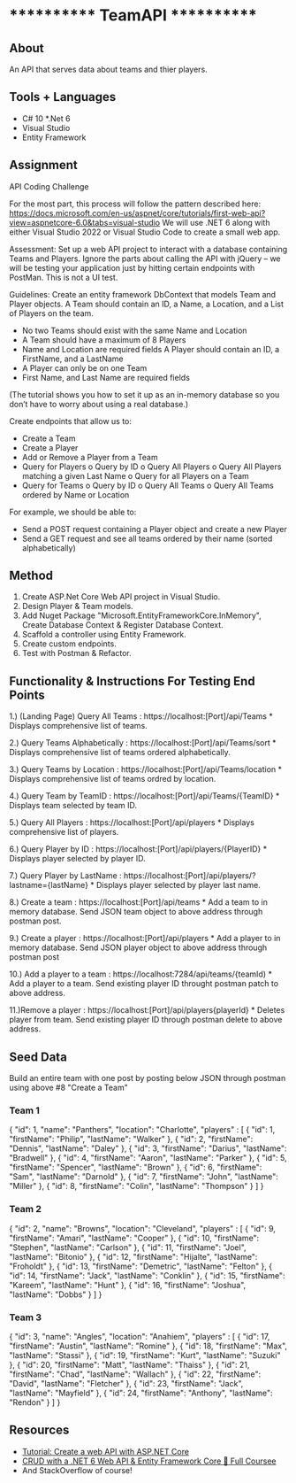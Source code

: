 # ********** TeamAPI **********

## About
An API that serves data about teams and thier players. 


## Tools + Languages
* C# 10
*.Net 6
* Visual Studio
* Entity Framework

## Assignment

API Coding Challenge

For the most part, this process will follow the pattern described here: 
https://docs.microsoft.com/en-us/aspnet/core/tutorials/first-web-api?view=aspnetcore-6.0&tabs=visual-studio
We will use .NET 6 along with either Visual Studio 2022 or Visual Studio Code to create a small web app.

Assessment:
Set up a web API project to interact with a database containing Teams and Players.
Ignore the parts about calling the API with jQuery – we will be testing your application just by hitting certain endpoints with PostMan. This is not a UI test.

Guidelines:
Create an entity framework DbContext that models Team and Player objects.
A Team should contain an ID, a Name, a Location, and a List of Players on the team.
-	No two Teams should exist with the same Name and Location
-	A Team should have a maximum of 8 Players
-	Name and Location are required fields
A Player should contain an ID, a FirstName, and a LastName
-	A Player can only be on one Team
-	First Name, and Last Name are required fields

(The tutorial shows you how to set it up as an in-memory database so you don’t have to worry about using a real database.)

Create endpoints that allow us to:
-	Create a Team
-	Create a Player
-	Add or Remove a Player from a Team
-	Query for Players
    o	Query by ID
    o	Query All Players
    o	Query All Players matching a given Last Name
    o	Query for all Players on a Team
-	Query for Teams
    o	Query by ID
    o	Query All Teams
    o	Query All Teams ordered by Name or Location

For example, we should be able to:
-	Send a POST request containing a Player object and create a new Player
-	Send a GET request and see all teams ordered by their name (sorted alphabetically)


## Method
1. Create ASP.Net Core Web API project in Visual Studio.
2. Design Player & Team models.
3. Add Nuget Package "Microsoft.EntityFrameworkCore.InMemory", Create Database Context & Register Database Context.
4. Scaffold a controller using Entity Framework.
5. Create custom endpoints.
6. Test with Postman & Refactor.


## Functionality & Instructions For Testing End Points
1.) (Landing Page) Query All Teams : https://localhost:[Port]/api/Teams
    * Displays comprehensive list of teams.
    
2.) Query Teams Alphabetically : https://localhost:[Port]/api/Teams/sort
    * Displays comprehensive list of teams ordered alphabetically.
    
3.) Query Teams by Location : https://localhost:[Port]/api/Teams/location
    * Displays comprehensive list of teams ordred by location.

4.) Query Team by TeamID : https://localhost:[Port]/api/Teams/{TeamID}
    * Displays team selected by team ID.
    
5.) Query All Players : https://localhost:[Port]/api/players
    * Displays comprehensive list of players.
    
6.) Query Player by ID : https://localhost:[Port]/api/players/{PlayerID}
    * Displays player selected by player ID.
    
7.) Query Player by LastName : https://localhost:[Port]/api/players/?lastname={lastName}
    * Displays player selected by player last name.
    
8.) Create a team :  https://localhost:[Port]/api/teams
    * Add a team to in memory database. Send JSON team object to above address through postman post.
    
9.) Create a player :  https://localhost:[Port]/api/players
    * Add a player to in memory database. Send JSON player object to above address through postman post

10.) Add a player to a team : https://localhost:7284/api/teams/{teamId)
    * Add a player to a team. Send existing player ID throught postman patch to above address.
    
11.)Remove a player :  https://localhost:[Port]/api/players{playerId}
    * Deletes player from team. Send existing player ID through postman delete to above address.
    
## Seed Data
Build an entire team with one post by posting below JSON through postman using above #8 "Create a Team"

### Team 1
{
    "id": 1,
    "name": "Panthers",
    "location": "Charlotte",
    "players" : [
        {
            "id": 1,
            "firstName": "Philip",
            "lastName": "Walker"
        },
        {
            "id": 2,
            "firstName": "Dennis",
            "lastName": "Daley"
        },
        {
            "id": 3,
            "firstName": "Darius",
            "lastName": "Bradwell"
        },
        {
            "id": 4,
            "firstName": "Aaron",
            "lastName": "Parker"
        },
        {
            "id": 5,
            "firstName": "Spencer",
            "lastName": "Brown"
        },
        {
            "id": 6,
            "firstName": "Sam",
            "lastName": "Darnold"
        },
        {
            "id": 7,
            "firstName": "John",
            "lastName": "Miller"
        },
        {
            "id": 8,
            "firstName": "Colin",
            "lastName": "Thompson"
        }
    ]
}

### Team 2
{
    "id": 2,
    "name": "Browns",
    "location": "Cleveland",
    "players" : [
        {
            "id": 9,
            "firstName": "Amari",
            "lastName": "Cooper"
        },
        {
            "id": 10,
            "firstName": "Stephen",
            "lastName": "Carlson"
        },
        {
            "id": 11,
            "firstName": "Joel",
            "lastName": "Bitonio"
        },
        {
            "id": 12,
            "firstName": "Hijalte",
            "lastName": "Froholdt"
        },
        {
            "id": 13,
            "firstName": "Demetric",
            "lastName": "Felton"
        },
        {
            "id": 14,
            "firstName": "Jack",
            "lastName": "Conklin"
        },
        {
            "id": 15,
            "firstName": "Kareem",
            "lastName": "Hunt"
        },
        {
            "id": 16,
            "firstName": "Joshua",
            "lastName": "Dobbs"
        }
    ]
}

### Team 3

{
    "id": 3,
    "name": "Angles",
    "location": "Anahiem",
    "players" : [
        {
            "id": 17,
            "firstName": "Austin",
            "lastName": "Romine"
        },
        {
            "id": 18,
            "firstName": "Max",
            "lastName": "Stassi"
        },
        {
            "id": 19,
            "firstName": "Kurt",
            "lastName": "Suzuki"
        },
        {
            "id": 20,
            "firstName": "Matt",
            "lastName": "Thaiss"
        },
        {
            "id": 21,
            "firstName": "Chad",
            "lastName": "Wallach"
        },
        {
            "id": 22,
            "firstName": "David",
            "lastName": "Fletcher"
        },
        {
            "id": 23,
            "firstName": "Jack",
            "lastName": "Mayfield"
        },
        {
            "id": 24,
            "firstName": "Anthony",
            "lastName": "Rendon"
        }
    ]
}


## Resources
* <a href="https://docs.microsoft.com/en-us/aspnet/core/tutorials/first-web-api?view=aspnetcore-6.0&tabs=visual-studio" target="_blank">Tutorial: Create a web API with ASP.NET Core</a>
* <a href="https://www.youtube.com/watch?v=Fbf_ua2t6v4&t=1810s" target="_blank">CRUD with a .NET 6 Web API & Entity Framework Core 🚀 Full Coursee</a>
* And StackOverflow of course!



